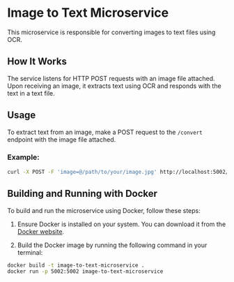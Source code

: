 # Image to Text Microservice

This microservice is responsible for converting images to text files using OCR.

## How It Works

The service listens for HTTP POST requests with an image file attached. Upon receiving an image, it extracts text using OCR and responds with the text in a text file.

## Usage

To extract text from an image, make a POST request to the `/convert` endpoint with the image file attached.

### Example:

```bash
curl -X POST -F 'image=@/path/to/your/image.jpg' http://localhost:5002/convert --output output.txt
```

## Building and Running with Docker

To build and run the microservice using Docker, follow these steps:

1. Ensure Docker is installed on your system. You can download it from the [Docker website](https://www.docker.com/products/docker-desktop).

2. Build the Docker image by running the following command in your terminal:

```bash
docker build -t image-to-text-microservice .
docker run -p 5002:5002 image-to-text-microservice
